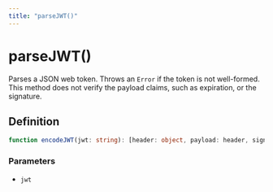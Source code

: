 ```yaml
---
title: "parseJWT()"
---
```


# parseJWT()

Parses a JSON web token. Throws an `Error` if the token is not well-formed. This method does not verify the payload claims, such as expiration, or the signature.

## Definition

```ts
function encodeJWT(jwt: string): [header: object, payload: header, signature: Uint8Array];
```

### Parameters

- `jwt`
